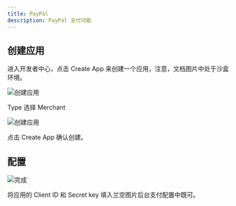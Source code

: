 ```yaml
---
title: PayPal
description: PayPal 支付功能
---
```


## 创建应用

进入开发者中心，点击 Create App 来创建一个应用，注意，文档图片中处于沙盒环境。

![创建应用](/archive/payment/paypal/1.png)

Type 选择 Merchant

![创建应用](/archive/payment/paypal/2.png)

点击 Create App 确认创建。

## 配置

![完成](/archive/payment/paypal/3.png)

将应用的 Client ID 和 Secret key 填入兰空图片后台支付配置中既可。
